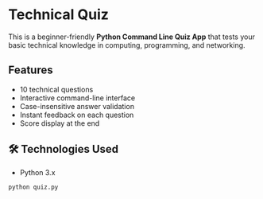 #  Technical Quiz

This is a beginner-friendly **Python Command Line Quiz App** that tests your basic technical knowledge in computing, programming, and networking.

##  Features

- 10 technical questions
- Interactive command-line interface
- Case-insensitive answer validation
- Instant feedback on each question
- Score display at the end

## 🛠 Technologies Used

- Python 3.x
```bash
python quiz.py
